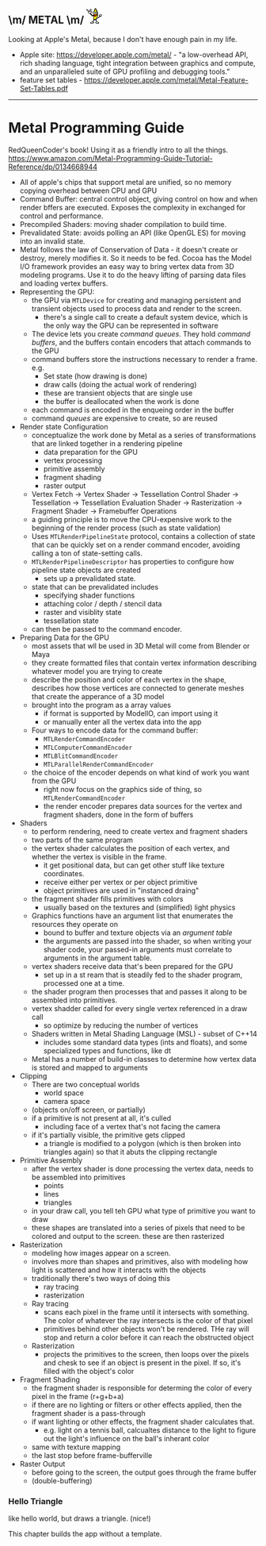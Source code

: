 ## \m/ METAL \m/ ![](assets/metal-banana.gif)

Looking at Apple's Metal, because I don't have enough pain in my life.

* Apple site: https://developer.apple.com/metal/ - "a low-overhead
  API, rich shading language, tight integration between graphics and
  compute, and an unparalleled suite of GPU profiling and debugging
  tools."
* feature set tables - https://developer.apple.com/metal/Metal-Feature-Set-Tables.pdf

--------------------------------------------------

# Metal Programming Guide

RedQueenCoder's book!  Using it as a friendly intro to all the things.
https://www.amazon.com/Metal-Programming-Guide-Tutorial-Reference/dp/0134668944

* All of apple's chips that support metal are unified, so no memory copying
  overhead between CPU and GPU
* Command Buffer: central control object, giving control on how and when
  render bffers are executed.  Exposes the complexity in exchanged for control
  and performance.
* Precompiled Shaders: moving shader compilation to build time.
* Prevalidated State: avoids polling an API (like OpenGL ES) for moving into
  an invalid state.
* Metal follows the law of Conservation of Data - it doesn't create or
  destroy, merely modifies it.  So it needs to be fed. Cocoa has the Model I/O
  framework provides an easy way to bring vertex data from 3D modeling
  programs.  Use it to do the heavy lifting of parsing data files and loading
  vertex buffers.
* Representing the GPU:
  - the GPU via `MTLDevice` for creating and managing persistent and transient
    objects used to process data and render to the screen.
    - there's a single call to create a default system device, which is the
      only way the GPU can be represented in software
  - The device lets you create *command queues*.  They hold *command buffers*,
    and the buffers contain encoders that attach commands to the GPU
  - command buffers store the instructions necessary to render a frame. e.g.
    - Set state (how drawing is done)
    - draw calls (doing the actual work of rendering)
    - these are transient objects that are single use
    - the buffer is deallocated when the work is done
  - each command is encoded in the enqueing order in the buffer
  - command _queues_ are expensive to create, so are reused
* Render state Configuration
  - conceptualize the work done by Metal as a series of transformations
    that are linked together in a rendering pipeline
    - data preparation for the GPU
    - vertex processing
    - primitive assembly
    - fragment shading
    - raster output
  - Vertex Fetch -> Vertex Shader -> Tessellation Control Shader -> Tessellation -> Tessellation Evaluation Shader -> Rasterization -> Fragment Shader -> Framebuffer Operations
  - a guiding principle is to move the CPU-expensive work to the beginning
    of the render process (such as state validation)
  - Uses `MTLRenderPipelineState` protocol, contains a collection of state that
    can be quickly set on a render command encoder, avoiding calling
    a ton of state-setting calls.
  - `MTLRenderPipelineDescriptor` has properties to configure how pipeline
    state objects are created
    - sets up a prevalidated state.
  - state that can be prevalidated includes
    - specifying shader functions
    - attaching color / depth / stencil data
    - raster and visiblity state
    - tessellation state
  - can then be passed to the command encoder.
* Preparing Data for the GPU
  - most assets that wll be used in 3D Metal will come from Blender or Maya
  - they create formatted files that contain vertex information describing
    whatever model you are trying to create
  - describe the position and color of each vertex in the shape, describes
    how those vertices are connected to generate meshes that create 
    the apperance of a 3D model
  - brought into the program as a array values
    - if format is supported by ModelIO, can import using it
    - or manually enter all the vertex data into the app
  - Four ways to encode data for the command buffer:
    - `MTLRenderCommandEncoder`
    - `MTLComputerCommandEncoder`
    - `MTLBlitCommandEncoder`
    - `MTLParallelRenderCommandEncoder`
  - the choice of the encoder depends on what kind of work you want from 
    the GPU 
    - right now focus on the graphics side of thing, so
      `MTLRenderCommandEncoder`
    - the render encoder prepares data sources for the vertex and fragment
      shaders, done in the form of buffers
* Shaders
  - to perform rendering, need to create vertex and fragment shaders
  - two parts of the same program
  - the vertex shader calculates the position of each vertex, and whether
    the vertex is visible in the frame.
    - it get positional data, but can get other stuff like texture coordinates.
    - receive either per vertex or per object primitive
    - object primitives are used in "instanced draing"
  - the fragment shader fills primitives with colors
    - usually based on the textures and (simplified) light physics
  - Graphics functions have an argument list that enumerates the resources
    they operate on
    - bound to buffer and texture objects via an _argument table_
    - the arguments are passed into the shader, so when writing your shader
      code, your passed-in arguments must correlate to arguments in the
      argument table.
  - vertex shaders receive data that's been prepared for the GPU
    - set up in a st ream that is steadily fed to the shader program,
      processed one at a time.
  - the shader program then processes that and passes it along to be assembled
    into primitives.
  - vertex shadder called for every single vertex referenced in a draw call
    - so optimize by reducing the number of vertices
  - Shaders written in Metal Shading Language (MSL) - subset of C++14
    - includes some standard data types (ints and floats), and some
      specialized types and functions, like dt
  - Metal has a number of build-in classes to determine how vertex data
    is stored and mapped to arguments
* Clipping
  - There are two conceptual worlds
    - world space
    - camera space
  - (objects on/off screen, or partially)
  - if a primitive is not present at all, it's culled
    - including face of a vertex that's not facing the camera
  - if it's partially visible, the primitive gets clipped
    - a triangle is modified to a polygon (which is then broken into
      triangles again) so that it abuts the clipping rectangle
* Primitive Assembly
  - after the vertex shader is done processing the vertex data, needs to be
    assembled into primitives
    - points
    - lines
    - triangles
  - in your draw call, you tell teh GPU what type of primitive you want to
    draw
  - these shapes are translated into a series of pixels that need to be
    colored and output to the screen. these are then rasterized
* Rasterization
  - modeling how images appear on a screen.
  - involves more than shapes and primitives, also with modeling how light
    is scattered and how it interacts with the objects
  - traditionally there's two ways of doing this
    - ray tracing
    - rasterization
  - Ray tracing
    - scans each pixel in the frame until it intersects with something.
      The color of whatever the ray intersects is the color of that pixel
    - primitives behind other objects won't be rendered. THe ray will stop
      and return a color before it can reach the obstructed object
  - Rasterization
    - projects the primitives to the screen, then loops over the pixels
      and chesk to see if an object is present in the pixel. If so,
      it's filled with the object's color
* Fragment Shading
  - the fragment shader is responsible for determing the color of every
    pixel in the frame (r+g+b+a)
  - if there are no lighting or filters or other effects applied, then
    the fragment shader is a pass-through
  - if want lighting or other effects, the fragment shader calculates that.
    - e.g. light on a tennis ball, calcualtes distance to the light to
      figure out the light's influence on the ball's inherant color
  - same with texture mapping
  - the last stop before frame-bufferville
* Raster Output
  - before going to the screen, the output goes through the frame buffer
  - (double-buffering)

### Hello Triangle

like hello world, but draws a triangle. (nice!)

This chapter builds the app without a template. 

